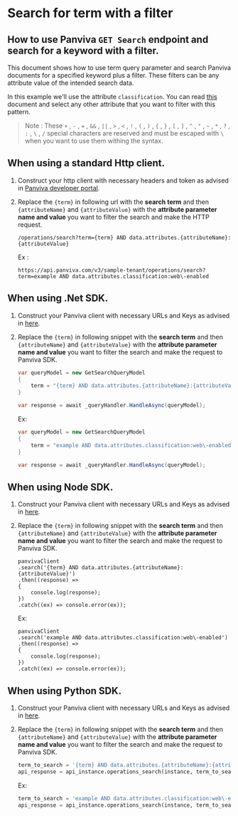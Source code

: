 # Search for term with a filter
## How to use Panviva `GET Search` endpoint and search for a keyword with a filter.

This document shows how to use term query parameter and search Panviva documents for a specified keyword plus a filter. These filters can be any attribute value of the intended search data.

In this example we'll use the attribute `classification`. You can read [this](search/filterable-fields.md) document and select any other attribute that you want to filter with this pattern.

> Note : These  `+` , `-` , `=` , `&&` , `||` , `>` , `<` , `!` , `(` , `)` , `{` , `}` , `[` , `]` , `^` , `"` , `~` , `*` , `?` , `:` , `\` , `/` special characters are reserved and  must be escaped with `\` when you want to use them withing the syntax.

## When using a standard Http client.

1. Construct your http client with necessary headers and token as advised in [Panviva developer portal](https://dev.panviva.com).

2. Replace the `{term}` in following url with the **search term** and then `{attributeName}` and `{attributeValue}` with the **attribute parameter name and value** you want to filter the search and make the HTTP request.

    `/operations/search?term={term} AND data.attributes.{attributeName}:{attributeValue}`

    Ex : 
    ```HTTP
    https://api.panviva.com/v3/sample-tenant/operations/search?term=example AND data.attributes.classification:web\-enabled
    ```

## When using .Net SDK.

1. Construct your Panviva client with necessary URLs and Keys as advised in [here](https://github.com/panviva/toolkit-dotnet-sdk).

2. Replace the `{term}` in following snippet with the **search term** and then `{attributeName}` and `{attributeValue}` with the **attribute parameter name and value** you want to filter the search and make the request to Panviva SDK.

    ```c#
    var queryModel = new GetSearchQueryModel
    {
        term = "{term} AND data.attributes.{attributeName}:{attributeValue}"
    }

    var response = await _queryHandler.HandleAsync(queryModel);
    ```

    Ex:
    ```c#
    var queryModel = new GetSearchQueryModel
    {
        term = "example AND data.attributes.classification:web\-enabled"
    }

    var response = await _queryHandler.HandleAsync(queryModel);
    ```

## When using Node SDK.

1. Construct your Panviva client with necessary URLs and Keys as advised in [here](https://github.com/panviva/toolkit-node-sdk).

2. Replace the `{term}` in following snippet with the **search term** and then `{attributeName}` and `{attributeValue}` with the **attribute parameter name and value** you want to filter the search and make the request to Panviva SDK.

    ```Js
    panvivaClient
    .search('{term} AND data.attributes.{attributeName}:{attributeValue}')
    .then((response) => 
    {
        console.log(response);
    })
    .catch((ex) => console.error(ex));
    ```

    Ex: 
    ```Js
    panvivaClient
    .search('example AND data.attributes.classification:web\-enabled')
    .then((response) => 
    {
        console.log(response);
    })
    .catch((ex) => console.error(ex));
    ```

## When using Python SDK.

1. Construct your Panviva client with necessary URLs and Keys as advised in [here](https://github.com/panviva/toolkit-node-sdk).

2. Replace the `{term}` in following snippet with the **search term** and then `{attributeName}` and `{attributeValue}` with the **attribute parameter name and value** you want to filter the search and make the request to Panviva SDK.

    ```python
    term_to_search = '{term} AND data.attributes.{attributeName}:{attributeValue}'
    api_response = api_instance.operations_search(instance, term_to_search)
    ```

    Ex:
    ```python
    term_to_search = 'example AND data.attributes.classification:web\-enabled'
    api_response = api_instance.operations_search(instance, term_to_search)
    ```